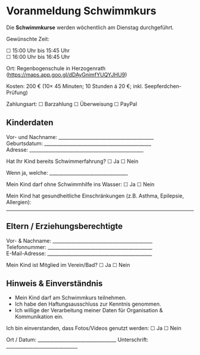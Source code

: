 # Voranmeldung Schwimmkurs

Die **Schwimmkurse** werden wöchentlich am Dienstag durchgeführt.

Gewünschte Zeit:

☐ 15:00 Uhr bis 15:45 Uhr  
☐ 16:00 Uhr bis 16:45 Uhr

Ort: Regenbogenschule in Herzogenrath (https://maps.app.goo.gl/dDAyGnimfYUQYJHU9)

Kosten: 200 € (10× 45 Minuten; 10 Stunden á 20 €; inkl. Seepferdchen-Prüfung)

Zahlungsart: ☐ Barzahlung ☐ Überweisung ☐ PayPal

## Kinderdaten

Vor- und Nachname: ________________________________________  
Geburtsdatum: _____________________________________________  
Adresse: ________________________________________________

Hat Ihr Kind bereits Schwimmerfahrung? ☐ Ja ☐ Nein

Wenn ja, welche: _________________________________  

Mein Kind darf ohne Schwimmhilfe ins Wasser: ☐ Ja ☐ Nein

Mein Kind hat gesundheitliche Einschränkungen (z.B. Asthma, Epilepsie, Allergien):  
__________________________________________________________________________

## Eltern / Erziehungsberechtigte

Vor- & Nachname: __________________________________________  
Telefonnummer: ____________________________________________  
E-Mail-Adresse: ____________________________________________

Mein Kind ist Mitglied im Verein/Bad? ☐ Ja ☐ Nein

## Hinweis & Einverständnis

* Mein Kind darf am Schwimmkurs teilnehmen.
* Ich habe den Haftungsausschluss zur Kenntnis genommen.
* Ich willige der Verarbeitung meiner Daten für Organisation & Kommunikation ein.

Ich bin einverstanden, dass Fotos/Videos genutzt werden: ☐ Ja ☐ Nein

Ort / Datum: _________________________________  Unterschrift: ______________________________
